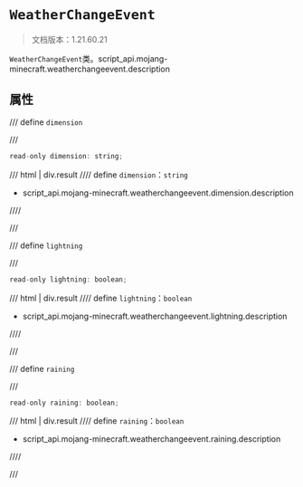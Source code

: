 # `WeatherChangeEvent`

> 文档版本：1.21.60.21

`WeatherChangeEvent`类。script_api.mojang-minecraft.weatherchangeevent.description

## 属性

/// define
`dimension`


///

```js
read-only dimension: string;
```

/// html | div.result
//// define
`dimension`：`string`

- script_api.mojang-minecraft.weatherchangeevent.dimension.description


////

///


/// define
`lightning`


///

```js
read-only lightning: boolean;
```

/// html | div.result
//// define
`lightning`：`boolean`

- script_api.mojang-minecraft.weatherchangeevent.lightning.description


////

///


/// define
`raining`


///

```js
read-only raining: boolean;
```

/// html | div.result
//// define
`raining`：`boolean`

- script_api.mojang-minecraft.weatherchangeevent.raining.description


////

///

